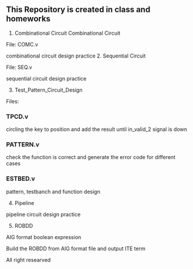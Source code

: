 
## This Repository is created in class and homeworks

1. Combinational Circuit
Combinational Circuit

File: COMC.v

combinational circuit design practice
2. Sequential Circuit

File: SEQ.v

sequential circuit design practice


3. Test_Pattern_Circuit_Design

Files:
### TPCD.v 
circling the key to position and add the result until in_valid_2 signal is down
### PATTERN.v 
check the function is correct and generate the error code for different cases
### ESTBED.v 

pattern, testbanch and function design

4. Pipeline

pipeline circuit design practice



5. ROBDD

AIG format boolean expression

Build the ROBDD from AIG format file and output ITE term


All right researved
